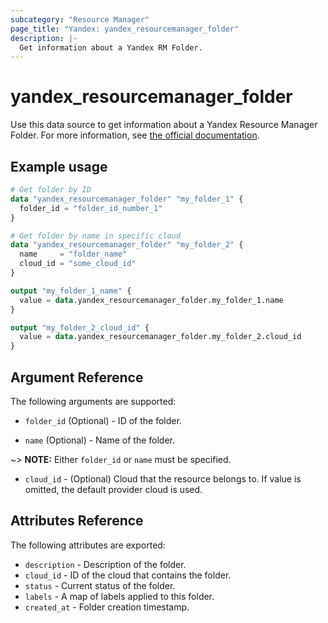 ```yaml
---
subcategory: "Resource Manager"
page_title: "Yandex: yandex_resourcemanager_folder"
description: |-
  Get information about a Yandex RM Folder.
---
```



# yandex_resourcemanager_folder




Use this data source to get information about a Yandex Resource Manager Folder. For more information, see [the official documentation](https://cloud.yandex.com/docs/resource-manager/concepts/resources-hierarchy#folder).

## Example usage

```terraform
# Get folder by ID
data "yandex_resourcemanager_folder" "my_folder_1" {
  folder_id = "folder_id_number_1"
}

# Get folder by name in specific cloud
data "yandex_resourcemanager_folder" "my_folder_2" {
  name     = "folder_name"
  cloud_id = "some_cloud_id"
}

output "my_folder_1_name" {
  value = data.yandex_resourcemanager_folder.my_folder_1.name
}

output "my_folder_2_cloud_id" {
  value = data.yandex_resourcemanager_folder.my_folder_2.cloud_id
}
```

## Argument Reference

The following arguments are supported:

* `folder_id` (Optional) - ID of the folder.

* `name` (Optional) - Name of the folder.

~> **NOTE:** Either `folder_id` or `name` must be specified.

* `cloud_id` - (Optional) Cloud that the resource belongs to. If value is omitted, the default provider cloud is used.

## Attributes Reference

The following attributes are exported:

* `description` - Description of the folder.
* `cloud_id` - ID of the cloud that contains the folder.
* `status` - Current status of the folder.
* `labels` - A map of labels applied to this folder.
* `created_at` - Folder creation timestamp.
